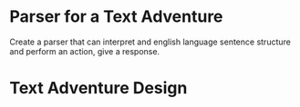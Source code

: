 # Parser for a Text Adventure

Create a parser that can interpret and english language sentence structure and perform an action, give a response.

# Text Adventure Design